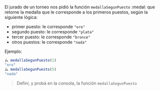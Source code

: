 El jurado de un torneo nos pidió la función `medallaSegunPuesto` :medal: que retorne la medalla que le corresponde a los primeros puestos, según la siguiente lógica: 

* primer puesto: le corresponde `"oro"`
* segundo puesto: le corresponde `"plata"`
* tercer puesto: le corresponde `"bronce"`
* otros puestos: le corresponde `"nada"`


Ejemplo: 

```javascript
ム medallaSegunPuesto(1)
"oro"
ム medallaSegunPuesto(5)
"nada"
```

> Definí, y probá en la consola, la función `medallaSegunPuesto`


